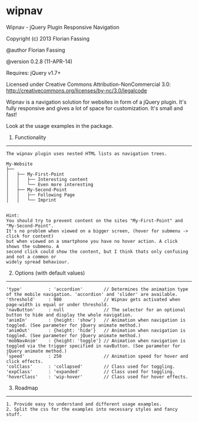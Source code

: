 wipnav
======

Wipnav - jQuery Plugin
Responsive Navigation

Copyright (c) 2013 Florian Fassing

@author Florian Fassing

@version 0.2.8 (11-APR-14)

Requires: jQuery v1.7+

Licensed under Creative Commons Attribution-NonCommercial 3.0:
http://creativecommons.org/licenses/by-nc/3.0/legalcode





Wipnav is a navigation solution for websites in form of a jQuery plugin. It's fully responsive and gives
a lot of space for customization. It's small and fast! 

Look at the usage examples in the package.

1. Functionality
------------------------------

    The wipnav plugin uses nested HTML lists as navigation trees.

    My-Website
    ├── 
    │   ├── My-First-Point
    │   │   ├── Interesting content
    │   │   └── Even more interesting
    │   ├── My-Second-Point
    │   │   ├── Following Page
    │   │   └── Imprint


    Hint:
    You should try to prevent content on the sites "My-First-Point" and "My-Second-Point".
    It's no problem when viewed on a bigger screen, (hover for submenu -> click for content)
    but when viewed on a smartphone you have no hover action. A click shows the submenu. A
    second click could show the content, but I think thats only confusing and not a common or
    widely spread behaviour.

2. Options (with default values)
------------------------------

    'type'          : 'accordion'        // Determines the animation type of the mobile navigation. 'accordion' and 'slider' are available.
    'threshold'     : 980                // Wipnav gets activated when page-width is equal or under threshold.
    'navButton'     : null               // The selector for an optional button to hide and display the whole navigation.
    'animIn'        : {height: 'show'}   // Animation when navigation is toggled. (See parameter for jQuery animate method.)
    'animOut'       : {height: 'hide'}   // Animation when navigation is toggled. (See parameter for jQuery animate method.)
    'mobNavAnim'    : {height: 'toggle'} // Animation when navigation is toggled via the trigger specified in navButton. (See parameter for jQuery animate method.)
    'speed'         : 250                // Animation speed for hover and click effects.
    'colClass'      : 'collapsed'        // Class used for toggling.
    'expClass'      : 'expanded'         // Class used for toggling.
    'hoverClass'    : 'wip-hover'        // Class used for hover effects.


3. Roadmap
------------------------------

	1. Provide easy to understand and different usage examples.
    2. Split the css for the examples into necessary styles and fancy stuff.


